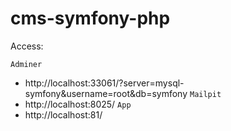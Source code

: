 # cms-symfony-php


Access:

`Adminer`
- http://localhost:33061/?server=mysql-symfony&username=root&db=symfony
`Mailpit`
- http://localhost:8025/
`App`
- http://localhost:81/
